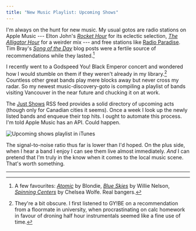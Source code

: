 ```yaml
---
title: "New Music Playlist: Upcoming Shows"
---
```


I'm always on the hunt for new music. My usual gotos are radio stations on Apple Music --- Elton John's *[Rocket Hour](https://music.apple.com/us/curator/rocket-hour/993269779)* for its eclectic selection, *[The Alligator Hour](https://music.apple.com/us/curator/the-alligator-hour/993270307)* for a weirder mix --- and free stations like [Radio Paradise](https://radioparadise.com). Tim Bray's *[Song of the Day](https://www.tbray.org/ongoing/What/Song%20of%20the%20Day/)* blog posts were a fertile source of recommendations while they lasted.[^1]

I recently went to a Godspeed You! Black Emperor concert and wondered how I would stumble on them if they weren't already in my library.[^2] Countless other great bands play mere blocks away but never cross my radar. So my newest music-discovery-goto is compiling a playlist of bands visiting Vancouver in the near future and chucking it on at work.

The [Just Shows](http://justshows.com) RSS feed provides a solid directory of upcoming acts (though only for Canadian cities it seems). Once a week I look up the newly listed bands and enqueue their top hits. I ought to automate this process. I'm told Apple Music has an API. Could happen.

<img alt="Upcoming shows playlist in iTunes" srcset="/images/upcoming-shows-playlist.png 1x, /images/upcoming-shows-playlist@2x.png 2x" src="/images/upcoming-shows-playlist.png">

The signal-to-noise ratio thus far is lower than I'd hoped. On the plus side, when I hear a band I enjoy I can see them live almost immediately. *And* I can pretend that I'm truly in the know when it comes to the local music scene. That's worth something.

---

[^1]: A few favourites: *[Atomic](https://www.tbray.org/ongoing/When/201x/2018/03/10/SotD-Atomic)* by Blondie, *[Blue Skies](https://www.tbray.org/ongoing/When/201x/2018/03/03/SotD-Blue-Skies)* by Willie Nelson, *[Spinning Centers](https://www.tbray.org/ongoing/When/201x/2018/02/23/SotD-Spinning-Centers)* by Chelsea Wolfe. Real bangers.

[^2]: They're a bit obscure. I first listened to GY!BE on a recommendation from a floormate in university, when procrastinating on calc homework in favour of droning half hour instrumentals seemed like a fine use of time.
